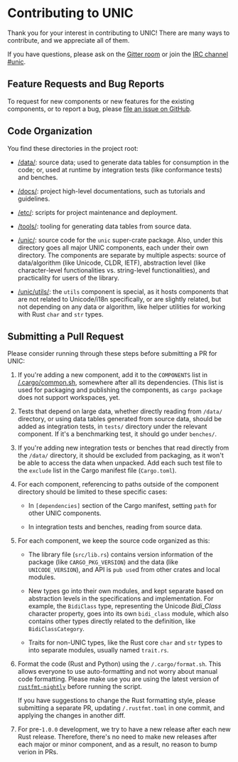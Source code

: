 # Contributing to UNIC

Thank you for your interest in contributing to UNIC! There are many ways to
contribute, and we appreciate all of them.

If you have questions, please ask on the [Gitter
room](https://gitter.im/behnam/rust-unic) or join the [IRC channel
\#unic](http://chat.mibbit.com/?server=irc.mozilla.org&channel=%23unic).

## Feature Requests and Bug Reports

To request for new components or new features for the existing components, or to
report a bug, please [file an issue on
GitHub](https://github.com/behnam/rust-unic/issues/new).

## Code Organization

You find these directories in the project root:

-   [/data/](data/): source data; used to generate data tables for consumption
    in the code; or, used at runtime by integration tests (like conformance
    tests) and benches.

-   [/docs/](docs/): project high-level documentations, such as tutorials and
    guidelines.

-   [/etc/](etc/): scripts for project maintenance and deployment.

-   [/tools/](tools/): tooling for generating data tables from source data.

-   [/unic/](unic/): source code for the `unic` super-crate package. Also, under
    this directory goes all major UNIC components, each under their own
    directory. The components are separate by multiple aspects: source of
    data/algorithm (like Unicode, CLDR, IETF), abstraction level (like
    character-level functionalities vs. string-level functionalities), and
    practicality for users of the library.

-   [/unic/utils/](unic/utils/): the `utils` component is special, as it hosts
    components that are not related to Unicode/i18n specifically, or are
    slightly related, but not depending on any data or algorithm, like helper
    utilities for working with Rust `char` and `str` types.

## Submitting a Pull Request

Please consider running through these steps before submitting a PR for UNIC:

1.  If you're adding a new component, add it to the `COMPONENTS` list in
    [/.cargo/common.sh](.cargo/common.sh), somewhere after all its dependencies.
    (This list is used for packaging and publishing the components, as `cargo
    package` does not support workspaces, yet.

2.  Tests that depend on large data, whether directly reading from `/data/`
    directory, or using data tables generated from source data, should be added
    as integration tests, in `tests/` directory under the relevant component. If
    it's a benchmarking test, it should go under `benches/`.

3.  If you're adding new integration tests or benches that read directly from
    the `/data/` directory, it should be excluded from packaging, as it won't be
    able to access the data when unpacked. Add each such test file to the
    `exclude` list in the Cargo manifest file (`Cargo.toml`).

4.  For each component, referencing to paths outside of the component directory
    should be limited to these specific cases:

    -   In `[dependencies]` section of the Cargo manifest, setting `path` for
        other UNIC components.

    -   In integration tests and benches, reading from source data.

5.  For each component, we keep the source code organized as this:

    -   The library file (`src/lib.rs`) contains version information of the
        package (like `CARGO_PKG_VERSION`) and the data (like
        `UNICODE_VERSION`), and API is `pub use`d from other crates and local
        modules.

    -   New types go into their own modules, and kept separate based on
        abstraction levels in the specifications and implementation. For
        example, the `BidiClass` type, representing the Unicode *Bidi_Class*
        character property, goes into its own `bidi_class` module, which also
        contains other types directly related to the definition, like
        `BidiClassCategory`.

    -   Traits for non-UNIC types, like the Rust core `char` and `str` types to
        into separate modules, usually named `trait.rs`.

6.  Format the code (Rust and Python) using the `/.cargo/format.sh`. This allows
    everyone to use auto-formatting and not worry about manual code formatting.
    Please make use you are using the latest version of
    [`rustfmt-nightly`](https://crates.io/crates/rustfmt-nightly) before running
    the script.

    If you have suggestions to change the Rust formatting style, please
    submitting a separate PR, updating `/.rustfmt.toml` in one commit, and
    applying the changes in another diff.

7.  For pre-`1.0.0` development, we try to have a new release after each new
    Rust release. Therefore, there's no need to make new releases after each
    major or minor component, and as a result, no reason to bump verion in PRs.
